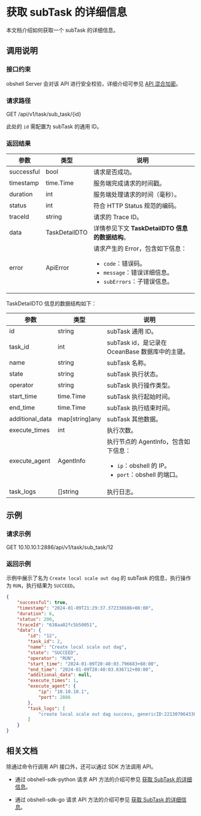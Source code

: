 # 获取 subTask 的详细信息

本文档介绍如何获取一个 subTask 的详细信息。

## 调用说明

### 接口约束

obshell Server 会对该 API 进行安全校验，详细介绍可参见 [API 混合加密](200.api-hybrid-encryption.md)。

### 请求路径

GET /api/v1/task/sub_task/{id}

此处的 `id` 需配置为 subTask 的通用 ID。

### 返回结果

| 参数 | 类型 | 说明 |
| --- | --- | --- |
| successful | bool | 请求是否成功。 |
| timestamp | time.Time | 服务端完成请求的时间戳。 |
| duration | int | 服务端处理请求的时间（毫秒）。 |
| status | int | 符合 HTTP Status 规范的编码。 |
| traceId | string | 请求的 Trace ID。 |
| data | TaskDetailDTO | 详情参见下文 **TaskDetailDTO 信息的数据结构**。 |
| error | ApiError | 请求产生的 Error，包含如下信息：<ul><li>`code`：错误码。</li><li>`message`：错误详细信息。</li><li>`subErrors`：子错误信息。</li></ul> |

TaskDetailDTO 信息的数据结构如下：

| 参数 | 类型 | 说明 |
| --- | --- | --- |
| id | string | subTask 通用 ID。 |
| task_id | int | subTask id，是记录在 OceanBase 数据库中的主键。 |
| name | string | subTask 名称。 |
| state | string | subTask 执行状态。 |
| operator | string | subTask 执行操作类型。 |
| start_time | time.Time | subTask 执行起始时间。 |
| end_time | time.Time | subTask 执行结束时间。 |
| additional_data | map[string]any | subTask 其他数据。 |
| execute_times | int | 执行次数。 |
| execute_agent | AgentInfo | 执行节点的 AgentInfo，包含如下信息：<ul><li>`ip`：obshell 的 IP。</li><li>`port`：obshell 的端口。</li></ul> |
| task_logs | []string | 执行日志。 |

## 示例

### 请求示例

GET 10.10.10.1:2886/api/v1/task/sub_task/12

### 返回示例

示例中展示了名为 `Create local scale out dag` 的 subTask 的信息，执行操作为 `RUN`，执行结果为 `SUCCEED`。

```json
{
    "successful": true,
    "timestamp": "2024-01-09T21:29:37.372338686+08:00",
    "duration": 6,
    "status": 200,
    "traceId": "638aa02fc5b50051",
    "data": {
        "id": "12",
        "task_id": 2,
        "name": "Create local scale out dag",
        "state": "SUCCEED",
        "operator": "RUN",
        "start_time": "2024-01-09T20:40:03.796683+08:00",
        "end_time": "2024-01-09T20:40:03.836712+08:00",
        "additional_data": null,
        "execute_times": 1,
        "execute_agent": {
            "ip": "10.10.10.1",
            "port": 2886
        },
        "task_logs": [
            "create local scale out dag success, genericID:22130706433028869"
        ]
    }
}
```

## 相关文档

除通过命令行调用 API 接口外，还可以通过 SDK 方法调用 API。

* 通过 obshell-sdk-python 请求 API 方法的介绍可参见 [获取 SubTask 的详细信息](../500.obshell-sdk-reference/100.python/2200.get-sub-task-detail-of-python.md)。

* 通过 obshell-sdk-go 请求 API 方法的介绍可参见 [获取 SubTask 的详细信息](../500.obshell-sdk-reference/200.go/2200.get-sub-task-detail-of-go.md)。
